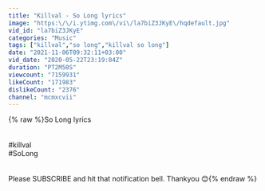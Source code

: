 ```yaml
---
title: "Killval - So Long lyrics"
image: "https:\/\/i.ytimg.com\/vi\/la7biZ3JKyE\/hqdefault.jpg"
vid_id: "la7biZ3JKyE"
categories: "Music"
tags: ["killval","so long","killval so long"]
date: "2021-11-06T09:32:11+03:00"
vid_date: "2020-05-22T23:19:04Z"
duration: "PT2M50S"
viewcount: "7159931"
likeCount: "171983"
dislikeCount: "2376"
channel: "mcmxcvii"
---
```

{% raw %}So Long lyrics<br /><br /><br />#killval<br />#SoLong<br /><br /><br />Please SUBSCRIBE and hit that notification bell. Thankyou 😊{% endraw %}
